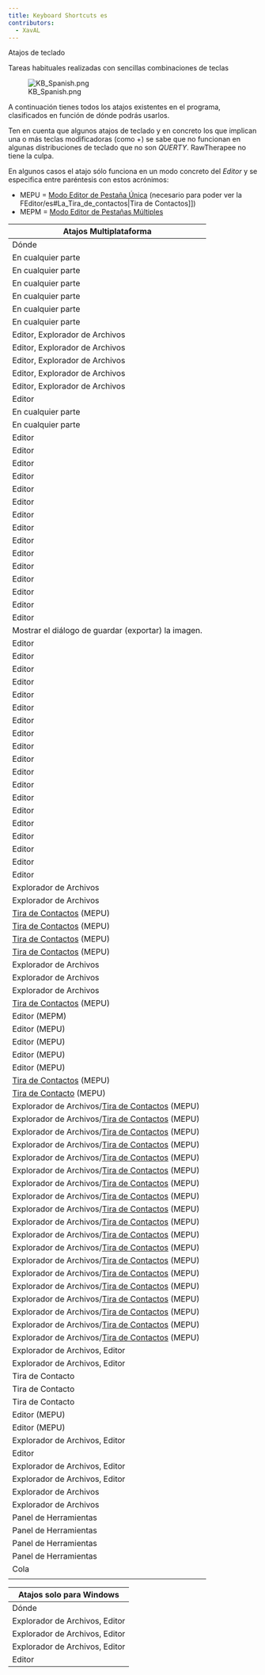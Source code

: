 ```yaml
---
title: Keyboard Shortcuts es
contributors:
  - XavAL
---
```


<div class="pagetitle">

Atajos de teclado

</div>
<div class="headline">

Tareas habituales realizadas con sencillas combinaciones de teclas

</div>

<figure>
<img src="/images/KB_Spanish.png" title="KB_Spanish.png" />
<figcaption>KB_Spanish.png</figcaption>
</figure>

A continuación tienes todos los atajos existentes en el programa,
clasificados en función de dónde podrás usarlos.

Ten en cuenta que algunos atajos de teclado y en concreto los que
implican una o más teclas modificadoras (como +) se sabe que no
funcionan en algunas distribuciones de teclado que no son *QUERTY*.
RawTherapee no tiene la culpa.

En algunos casos el atajo sólo funciona en un modo concreto del *Editor*
y se especifica entre paréntesis con estos acrónimos:

- MEPU = [Modo Editor de Pestaña
  Única](Editor/es#Modos_de_pestaña_del_Editor.md) (necesario
  para poder ver la FEditor/es#La_Tira_de_contactos\|Tira de
  Contactos\]\])
- MEPM = [Modo Editor de Pestañas
  Múltiples](Editor/es#Modos_de_pestaña_del_Editor.md)

  

<div class="grid-table-wrapper">

| Atajos Multiplataforma                                                                       |
|----------------------------------------------------------------------------------------------|
| Dónde                                                                                        |
| En cualquier parte                                                                           |
| En cualquier parte                                                                           |
| En cualquier parte                                                                           |
| En cualquier parte                                                                           |
| En cualquier parte                                                                           |
| En cualquier parte                                                                           |
| Editor, Explorador de Archivos                                                               |
| Editor, Explorador de Archivos                                                               |
| Editor, Explorador de Archivos                                                               |
| Editor, Explorador de Archivos                                                               |
| Editor, Explorador de Archivos                                                               |
| Editor                                                                                       |
| En cualquier parte                                                                           |
| En cualquier parte                                                                           |
| Editor                                                                                       |
| Editor                                                                                       |
| Editor                                                                                       |
| Editor                                                                                       |
| Editor                                                                                       |
| Editor                                                                                       |
| Editor                                                                                       |
| Editor                                                                                       |
| Editor                                                                                       |
| Editor                                                                                       |
| Editor                                                                                       |
| Editor                                                                                       |
| Editor                                                                                       |
| Editor                                                                                       |
| Editor                                                                                       |
| Mostrar el diálogo de guardar (exportar) la imagen.                                          |
| Editor                                                                                       |
| Editor                                                                                       |
| Editor                                                                                       |
| Editor                                                                                       |
| Editor                                                                                       |
| Editor                                                                                       |
| Editor                                                                                       |
| Editor                                                                                       |
| Editor                                                                                       |
| Editor                                                                                       |
| Editor                                                                                       |
| Editor                                                                                       |
| Editor                                                                                       |
| Editor                                                                                       |
| Editor                                                                                       |
| Editor                                                                                       |
| Editor                                                                                       |
| Editor                                                                                       |
| Editor                                                                                       |
| Explorador de Archivos                                                                       |
| Explorador de Archivos                                                                       |
| [Tira de Contactos](editor/es#la_tira_de_contactos) (MEPU)                        |
| [Tira de Contactos](editor/es#la_tira_de_contactos) (MEPU)                        |
| [Tira de Contactos](editor/es#la_tira_de_contactos) (MEPU)                        |
| [Tira de Contactos](editor/es#la_tira_de_contactos) (MEPU)                        |
| Explorador de Archivos                                                                       |
| Explorador de Archivos                                                                       |
| Explorador de Archivos                                                                       |
| [Tira de Contactos](editor/es#la_tira_de_contactos) (MEPU)                        |
| Editor (MEPM)                                                                                |
| Editor (MEPU)                                                                                |
| Editor (MEPU)                                                                                |
| Editor (MEPU)                                                                                |
| Editor (MEPU)                                                                                |
| [Tira de Contactos](editor/es#la_tira_de_contactos) (MEPU)                        |
| [Tira de Contacto](editor/es#la_tira_de_contacto) (MEPU)                          |
| Explorador de Archivos/[Tira de Contactos](editor/es#la_tira_de_contactos) (MEPU) |
| Explorador de Archivos/[Tira de Contactos](editor/es#la_tira_de_contactos) (MEPU) |
| Explorador de Archivos/[Tira de Contactos](editor/es#la_tira_de_contactos) (MEPU) |
| Explorador de Archivos/[Tira de Contactos](editor/es#la_tira_de_contactos) (MEPU) |
| Explorador de Archivos/[Tira de Contactos](editor/es#la_tira_de_contactos) (MEPU) |
| Explorador de Archivos/[Tira de Contactos](editor/es#la_tira_de_contactos) (MEPU) |
| Explorador de Archivos/[Tira de Contactos](editor/es#la_tira_de_contactos) (MEPU) |
| Explorador de Archivos/[Tira de Contactos](editor/es#la_tira_de_contactos) (MEPU) |
| Explorador de Archivos/[Tira de Contactos](editor/es#la_tira_de_contactos) (MEPU) |
| Explorador de Archivos/[Tira de Contactos](editor/es#la_tira_de_contactos) (MEPU) |
| Explorador de Archivos/[Tira de Contactos](editor/es#la_tira_de_contactos) (MEPU) |
| Explorador de Archivos/[Tira de Contactos](editor/es#la_tira_de_contactos) (MEPU) |
| Explorador de Archivos/[Tira de Contactos](editor/es#la_tira_de_contactos) (MEPU) |
| Explorador de Archivos/[Tira de Contactos](editor/es#la_tira_de_contactos) (MEPU) |
| Explorador de Archivos/[Tira de Contactos](editor/es#la_tira_de_contactos) (MEPU) |
| Explorador de Archivos/[Tira de Contactos](editor/es#la_tira_de_contactos) (MEPU) |
| Explorador de Archivos/[Tira de Contactos](editor/es#la_tira_de_contactos) (MEPU) |
| Explorador de Archivos/[Tira de Contactos](editor/es#la_tira_de_contactos) (MEPU) |
| Explorador de Archivos/[Tira de Contactos](editor/es#la_tira_de_contactos) (MEPU) |
| Explorador de Archivos, Editor                                                               |
| Explorador de Archivos, Editor                                                               |
| Tira de Contacto                                                                             |
| Tira de Contacto                                                                             |
| Tira de Contacto                                                                             |
| Editor (MEPU)                                                                                |
| Editor (MEPU)                                                                                |
| Explorador de Archivos, Editor                                                               |
| Editor                                                                                       |
| Explorador de Archivos, Editor                                                               |
| Explorador de Archivos, Editor                                                               |
| Explorador de Archivos                                                                       |
| Explorador de Archivos                                                                       |
| Panel de Herramientas                                                                        |
| Panel de Herramientas                                                                        |
| Panel de Herramientas                                                                        |
| Panel de Herramientas                                                                        |
| Cola                                                                                         |
|                                                                                              |

</div>
<div class="grid-table-wrapper">

| Atajos solo para Windows       |
|--------------------------------|
| Dónde                          |
| Explorador de Archivos, Editor |
| Explorador de Archivos, Editor |
| Explorador de Archivos, Editor |
| Editor                         |

</div>
